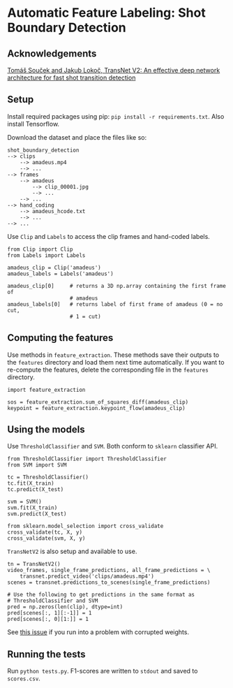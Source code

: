 # Automatic Feature Labeling: Shot Boundary Detection

## Acknowledgements

[Tomáš Souček and Jakub Lokoč, TransNet V2: An effective deep network architecture for fast
shot transition detection](https://github.com/soCzech/TransNetV2)

## Setup

Install required packages using pip: `pip install -r requirements.txt`. Also install Tensorflow.

Download the dataset and place the files like so:

```
shot_boundary_detection
--> clips
    --> amadeus.mp4
    --> ...
--> frames
    --> amadeus
        --> clip_00001.jpg
        --> ...
    --> ...
--> hand_coding
    --> amadeus_hcode.txt
    --> ...
--> ...
```

Use `Clip` and `Labels` to access the clip frames and hand-coded labels.

```
from Clip import Clip
from Labels import Labels

amadeus_clip = Clip('amadeus')
amadeus_labels = Labels('amadeus')

amadeus_clip[0]     # returns a 3D np.array containing the first frame of
                    # amadeus
amadeus_labels[0]   # returns label of first frame of amadeus (0 = no cut,
                    # 1 = cut)
```

## Computing the features

Use methods in `feature_extraction`. These methods save their outputs to the `features` directory
and load them next time automatically. If you want to re-compute the features, delete the
corresponding file in the `features` directory.

```
import feature_extraction

sos = feature_extraction.sum_of_squares_diff(amadeus_clip)
keypoint = feature_extraction.keypoint_flow(amadeus_clip)
```

## Using the models

Use `ThresholdClassifier` and `SVM`. Both conform to `sklearn` classifier API.

```
from ThresholdClassifier import ThresholdClassifier
from SVM import SVM

tc = ThresholdClassifier()
tc.fit(X_train)
tc.predict(X_test)

svm = SVM()
svm.fit(X_train)
svm.predict(X_test)

from sklearn.model_selection import cross_validate
cross_validate(tc, X, y)
cross_validate(svm, X, y)
```

`TransNetV2` is also setup and available to use.

```
tn = TransNetV2()
video_frames, single_frame_predictions, all_frame_predictions = \
    transnet.predict_video('clips/amadeus.mp4')
scenes = transnet.predictions_to_scenes(single_frame_predictions)

# Use the following to get predictions in the same format as
# ThresholdClassifier and SVM
pred = np.zeros(len(clip), dtype=int)
pred[scenes[:, 1][:-1]] = 1
pred[scenes[:, 0][1:]] = 1
```

See [this issue](https://github.com/soCzech/TransNetV2/issues/1#issuecomment-647357796) if you run
into a problem with corrupted weights.

## Running the tests

Run `python tests.py`. F1-scores are written to `stdout` and saved to `scores.csv`.
